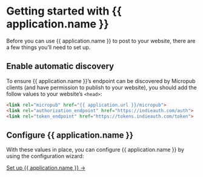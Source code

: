 # Getting started with {{ application.name }}

Before you can use {{ application.name }} to post to your website, there are a few things you’ll need to set up.

## Enable automatic discovery

To ensure {{ application.name }}’s endpoint can be discovered by Micropub clients (and have permission to publish to your website), you should add the follow values to your website’s `<head>`:

```html
<link rel="micropub" href="{{ application.url }}/micropub">
<link rel="authorization_endpoint" href="https://indieauth.com/auth">
<link rel="token_endpoint" href="https://tokens.indieauth.com/token">
```

## Configure {{ application.name }}

With these values in place, you can configure {{ application.name }} by using the configuration wizard:

[Set up {{ application.name }} →](/settings)
